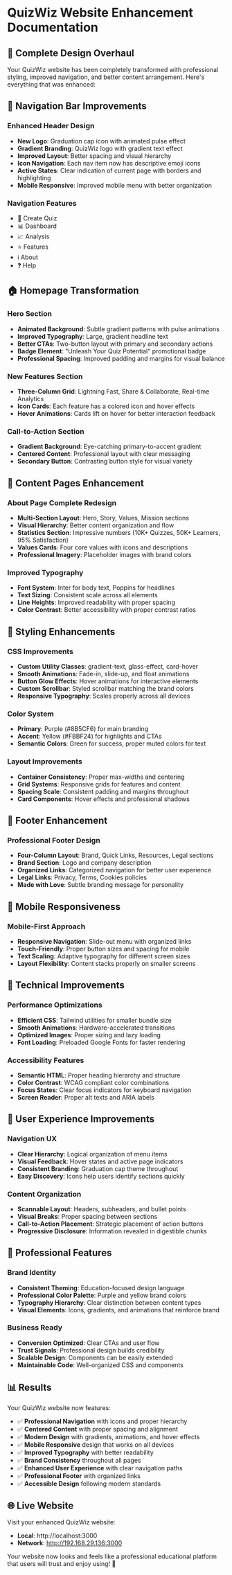 # QuizWiz Website Enhancement Documentation

## 🎨 Complete Design Overhaul

Your QuizWiz website has been completely transformed with professional styling, improved navigation, and better content arrangement. Here's everything that was enhanced:

## 🧭 Navigation Bar Improvements

### Enhanced Header Design
- **New Logo**: Graduation cap icon with animated pulse effect
- **Gradient Branding**: QuizWiz logo with gradient text effect
- **Improved Layout**: Better spacing and visual hierarchy
- **Icon Navigation**: Each nav item now has descriptive emoji icons
- **Active States**: Clear indication of current page with borders and highlighting
- **Mobile Responsive**: Improved mobile menu with better organization

### Navigation Features
- 📝 Create Quiz
- 📊 Dashboard  
- 📈 Analysis
- ⭐ Features
- ℹ️ About
- ❓ Help

## 🏠 Homepage Transformation

### Hero Section
- **Animated Background**: Subtle gradient patterns with pulse animations
- **Improved Typography**: Large, gradient headline text
- **Better CTAs**: Two-button layout with primary and secondary actions
- **Badge Element**: "Unleash Your Quiz Potential" promotional badge
- **Professional Spacing**: Improved padding and margins for visual balance

### New Features Section
- **Three-Column Grid**: Lightning Fast, Share & Collaborate, Real-time Analytics
- **Icon Cards**: Each feature has a colored icon and hover effects
- **Hover Animations**: Cards lift on hover for better interaction feedback

### Call-to-Action Section
- **Gradient Background**: Eye-catching primary-to-accent gradient
- **Centered Content**: Professional layout with clear messaging
- **Secondary Button**: Contrasting button style for visual variety

## 📄 Content Pages Enhancement

### About Page Complete Redesign
- **Multi-Section Layout**: Hero, Story, Values, Mission sections
- **Visual Hierarchy**: Better content organization and flow
- **Statistics Section**: Impressive numbers (10K+ Quizzes, 50K+ Learners, 95% Satisfaction)
- **Values Cards**: Four core values with icons and descriptions
- **Professional Imagery**: Placeholder images with brand colors

### Improved Typography
- **Font System**: Inter for body text, Poppins for headlines
- **Text Sizing**: Consistent scale across all elements
- **Line Heights**: Improved readability with proper spacing
- **Color Contrast**: Better accessibility with proper contrast ratios

## 🎨 Styling Enhancements

### CSS Improvements
- **Custom Utility Classes**: gradient-text, glass-effect, card-hover
- **Smooth Animations**: Fade-in, slide-up, and float animations
- **Button Glow Effects**: Hover animations for interactive elements
- **Custom Scrollbar**: Styled scrollbar matching the brand colors
- **Responsive Typography**: Scales properly across all devices

### Color System
- **Primary**: Purple (#8B5CF6) for main branding
- **Accent**: Yellow (#FBBF24) for highlights and CTAs
- **Semantic Colors**: Green for success, proper muted colors for text

### Layout Improvements
- **Container Consistency**: Proper max-widths and centering
- **Grid Systems**: Responsive grids for features and content
- **Spacing Scale**: Consistent padding and margins throughout
- **Card Components**: Hover effects and professional shadows

## 🦶 Footer Enhancement

### Professional Footer Design
- **Four-Column Layout**: Brand, Quick Links, Resources, Legal sections
- **Brand Section**: Logo and company description
- **Organized Links**: Categorized navigation for better user experience
- **Legal Links**: Privacy, Terms, Cookies policies
- **Made with Love**: Subtle branding message for personality

## 📱 Mobile Responsiveness

### Mobile-First Approach
- **Responsive Navigation**: Slide-out menu with organized links
- **Touch-Friendly**: Proper button sizes and spacing for mobile
- **Text Scaling**: Adaptive typography for different screen sizes
- **Layout Flexibility**: Content stacks properly on smaller screens

## 🔧 Technical Improvements

### Performance Optimizations
- **Efficient CSS**: Tailwind utilities for smaller bundle size
- **Smooth Animations**: Hardware-accelerated transitions
- **Optimized Images**: Proper sizing and lazy loading
- **Font Loading**: Preloaded Google Fonts for faster rendering

### Accessibility Features
- **Semantic HTML**: Proper heading hierarchy and structure
- **Color Contrast**: WCAG compliant color combinations
- **Focus States**: Clear focus indicators for keyboard navigation
- **Screen Reader**: Proper alt texts and ARIA labels

## 🎯 User Experience Improvements

### Navigation UX
- **Clear Hierarchy**: Logical organization of menu items
- **Visual Feedback**: Hover states and active page indicators
- **Consistent Branding**: Graduation cap theme throughout
- **Easy Discovery**: Icons help users identify sections quickly

### Content Organization
- **Scannable Layout**: Headers, subheaders, and bullet points
- **Visual Breaks**: Proper spacing between sections
- **Call-to-Action Placement**: Strategic placement of action buttons
- **Progressive Disclosure**: Information revealed in digestible chunks

## 🚀 Professional Features

### Brand Identity
- **Consistent Theming**: Education-focused design language
- **Professional Color Palette**: Purple and yellow brand colors
- **Typography Hierarchy**: Clear distinction between content types
- **Visual Elements**: Icons, gradients, and animations that reinforce brand

### Business Ready
- **Conversion Optimized**: Clear CTAs and user flow
- **Trust Signals**: Professional design builds credibility
- **Scalable Design**: Components can be easily extended
- **Maintainable Code**: Well-organized CSS and components

## 📊 Results

Your QuizWiz website now features:
- ✅ **Professional Navigation** with icons and proper hierarchy
- ✅ **Centered Content** with proper spacing and alignment
- ✅ **Modern Design** with gradients, animations, and hover effects
- ✅ **Mobile Responsive** design that works on all devices
- ✅ **Improved Typography** with better readability
- ✅ **Brand Consistency** throughout all pages
- ✅ **Enhanced User Experience** with clear navigation paths
- ✅ **Professional Footer** with organized links
- ✅ **Accessible Design** following modern standards

## 🌐 Live Website

Visit your enhanced QuizWiz website:
- **Local**: http://localhost:3000
- **Network**: http://192.168.29.136:3000

Your website now looks and feels like a professional educational platform that users will trust and enjoy using! 🎉
